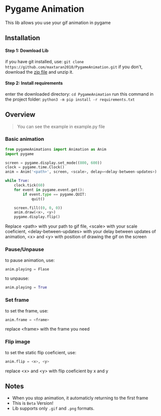 # Pygame Animation
This lib allows you use your gif animation in pygame


## Installation
#### Step 1: Download Lib
if you have git installed, use:
`git clone https://github.com/maxtaran2010/PygameAnimation.git`
if you don't, download the [zip file](https://github.com/maxtaran2010/PygameAnimation/archive/refs/heads/master.zip) and unzip it.

#### Step 2: Install requirements
enter the downloaded directory:
` cd PygameAnimation `
run this command in the project folder:
  ` python3 -m pip install -r requirements.txt `

## Overview
> You can see the example in example.py file

### Basic animation
```py
from pygameAnimations import Animation as Anim
import pygame

screen = pygame.display.set_mode((800, 600))
clock = pygame.time.Clock()
anim = Anim('<path>', screen, <scale>, delay=<delay-between-updates>)

while True:
    clock.tick(60)
    for event in pygame.event.get():
        if event.type == pygame.QUIT:
            quit()

    screen.fill((0, 0, 0))
    anim.draw(<x>, <y>)
    pygame.display.flip()


```
Replace \<path\> with your path to gif file, \<scale\> with your scale coeficient, \<delay-between-updates\> with your delay between updates of animation, \<x\> and \<y\> with position of drawing the gif on the screen
 
  ### Pause/Unpause
  to pause animation, use:
  ```py
  anim.playing = Flase
  ```
  to unpause:
  ```py
  anim.playing = True
  ```
  
  ### Set frame
  to set the frame, use:
  ```py
  anim.frame = <frame>
  ```
  replace \<frame\> with the frame you need
  
  ### Flip image
  to set the static flip coeficient, use:
  ```py
  anim.flip = <x>, <y>
  ```
  replace \<x\> and \<y\> with flip coeficient by x and y
  
  ## Notes
  * When you stop animation, it automaticly returning to the first frame
  * This is `Beta` Version!
  * Lib supports only `.gif` and `.png` formats.
  
